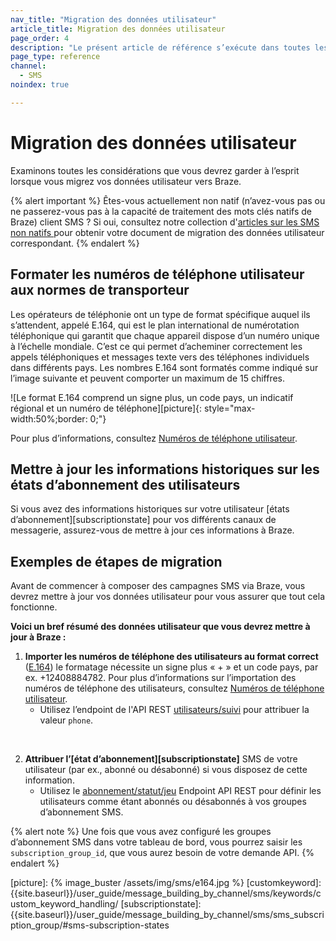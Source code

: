 ```yaml
---
nav_title: "Migration des données utilisateur"
article_title: Migration des données utilisateur
page_order: 4
description: "Le présent article de référence s’exécute dans toutes les considérations que vous devez garder à l’esprit lorsque vous migrez vos données utilisateur vers Braze."
page_type: reference
channel:
  - SMS
noindex: true

---
```


# Migration des données utilisateur

Examinons toutes les considérations que vous devrez garder à l’esprit lorsque vous migrez vos données utilisateur vers Braze.

{% alert important %}
Êtes-vous actuellement non natif (n’avez-vous pas ou ne passerez-vous pas à la capacité de traitement des mots clés natifs de Braze) client SMS ? Si oui, consultez notre collection d'[articles sur les SMS non natifs ](/docs/user_guide/message_building_by_channel/sms/non_native/)pour obtenir votre document de migration des données utilisateur correspondant.
{% endalert %}

## Formater les numéros de téléphone utilisateur aux normes de transporteur

Les opérateurs de téléphonie ont un type de format spécifique auquel ils s’attendent, appelé E.164, qui est le plan international de numérotation téléphonique qui garantit que chaque appareil dispose d’un numéro unique à l’échelle mondiale. C’est ce qui permet d’acheminer correctement les appels téléphoniques et messages texte vers des téléphones individuels dans différents pays. Les nombres E.164 sont formatés comme indiqué sur l’image suivante et peuvent comporter un maximum de 15 chiffres.

![Le format E.164 comprend un signe plus, un code pays, un indicatif régional et un numéro de téléphone][picture]{: style="max-width:50%;border: 0;"}

Pour plus d’informations, consultez [Numéros de téléphone utilisateur][userphone].

## Mettre à jour les informations historiques sur les états d’abonnement des utilisateurs

Si vous avez des informations historiques sur votre utilisateur [états d’abonnement][subscriptionstate] pour vos différents canaux de messagerie, assurez-vous de mettre à jour ces informations à Braze.

## Exemples de étapes de migration

Avant de commencer à composer des campagnes SMS via Braze, vous devrez mettre à jour vos données utilisateur pour vous assurer que tout cela fonctionne.

**Voici un bref résumé des données utilisateur que vous devrez mettre à jour à Braze :**

1. **Importer les numéros de téléphone des utilisateurs au format correct** ([E.164][0]) le formatage nécessite un signe plus « + » et un code pays, par ex. +12408884782. Pour plus d’informations sur l’importation des numéros de téléphone des utilisateurs, consultez [Numéros de téléphone utilisateur][userphone].
    * Utilisez l’endpoint de l'API REST [utilisateurs/suivi][1] pour attribuer la valeur `phone`.<br>
<br>


2. **Attribuer l’[état d’abonnement][subscriptionstate]** SMS de votre utilisateur (par ex., abonné ou désabonné) si vous disposez de cette information.
    * Utilisez le [abonnement/statut/jeu][6] Endpoint API REST pour définir les utilisateurs comme étant abonnés ou désabonnés à vos groupes d’abonnement SMS.

{% alert note %}
Une fois que vous avez configuré les groupes d’abonnement SMS dans votre tableau de bord, vous pourrez saisir les `subscription_group_id`, que vous aurez besoin de votre demande API.
{% endalert %}

[0]: https://en.wikipedia.org/wiki/E.164
[userphone]: {{site.baseurl}}/user_guide/message_building_by_channel/sms/phone_numbers/user_phone_numbers/
[1]: {{site.baseurl}}/api/endpoints/user_data/post_user_track/
[2]: {{site.baseurl}}/api/endpoints/user_data/post_user_alias/
[3]: {{site.baseurl}}/developer_guide/platform_integration_guides/ios/analytics/setting_user_ids/#aliasing-users
[4]: {{site.baseurl}}/developer_guide/platform_integration_guides/android/analytics/setting_user_ids/#aliasing-users
[5]: {{site.baseurl}}/developer_guide/platform_integration_guides/web/analytics/setting_user_ids/#aliasing-users
[6]: {{site.baseurl}}/api/endpoints/subscription_groups/post_update_user_subscription_group_status/
[picture]: {% image_buster /assets/img/sms/e164.jpg %}
[customkeyword]: {{site.baseurl}}/user_guide/message_building_by_channel/sms/keywords/custom_keyword_handling/
[subscriptionstate]: {{site.baseurl}}/user_guide/message_building_by_channel/sms/sms_subscription_group/#sms-subscription-states
